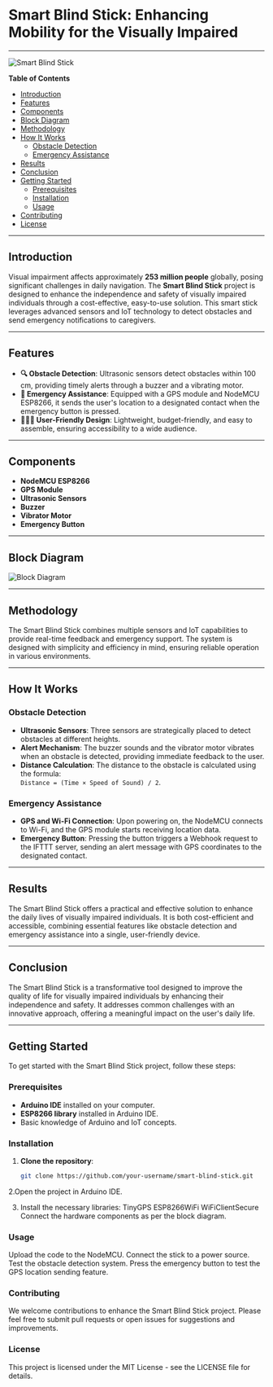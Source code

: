 # **Smart Blind Stick: Enhancing Mobility for the Visually Impaired**

---

![Smart Blind Stick](https://circuitdigest.com/sites/default/files/projectimage_mic/Voice-Alert-based-Smart-Blind-Stick-using-Arduino.jpg)

**Table of Contents**
- [Introduction](#introduction)
- [Features](#features)
- [Components](#components)
- [Block Diagram](#block-diagram)
- [Methodology](#methodology)
- [How It Works](#how-it-works)
  - [Obstacle Detection](#obstacle-detection)
  - [Emergency Assistance](#emergency-assistance)
- [Results](#results)
- [Conclusion](#conclusion)
- [Getting Started](#getting-started)
  - [Prerequisites](#prerequisites)
  - [Installation](#installation)
  - [Usage](#usage)
- [Contributing](#contributing)
- [License](#license)

---

## **Introduction**

Visual impairment affects approximately **253 million people** globally, posing significant challenges in daily navigation. The **Smart Blind Stick** project is designed to enhance the independence and safety of visually impaired individuals through a cost-effective, easy-to-use solution. This smart stick leverages advanced sensors and IoT technology to detect obstacles and send emergency notifications to caregivers.

---

## **Features**

- **🔍 Obstacle Detection**: Ultrasonic sensors detect obstacles within 100 cm, providing timely alerts through a buzzer and a vibrating motor.
- **🚨 Emergency Assistance**: Equipped with a GPS module and NodeMCU ESP8266, it sends the user's location to a designated contact when the emergency button is pressed.
- **👨‍👩‍👦 User-Friendly Design**: Lightweight, budget-friendly, and easy to assemble, ensuring accessibility to a wide audience.

---

## **Components**

- **NodeMCU ESP8266**
- **GPS Module**
- **Ultrasonic Sensors**
- **Buzzer**
- **Vibrator Motor**
- **Emergency Button**

---

## **Block Diagram**

![Block Diagram](https://user-images.githubusercontent.com/your-diagram-url.png)

---

## **Methodology**

The Smart Blind Stick combines multiple sensors and IoT capabilities to provide real-time feedback and emergency support. The system is designed with simplicity and efficiency in mind, ensuring reliable operation in various environments.

---

## **How It Works**

### **Obstacle Detection**
- **Ultrasonic Sensors**: Three sensors are strategically placed to detect obstacles at different heights.
- **Alert Mechanism**: The buzzer sounds and the vibrator motor vibrates when an obstacle is detected, providing immediate feedback to the user.
- **Distance Calculation**: The distance to the obstacle is calculated using the formula:  
  `Distance = (Time × Speed of Sound) / 2`.

### **Emergency Assistance**
- **GPS and Wi-Fi Connection**: Upon powering on, the NodeMCU connects to Wi-Fi, and the GPS module starts receiving location data.
- **Emergency Button**: Pressing the button triggers a Webhook request to the IFTTT server, sending an alert message with GPS coordinates to the designated contact.

---

## **Results**

The Smart Blind Stick offers a practical and effective solution to enhance the daily lives of visually impaired individuals. It is both cost-efficient and accessible, combining essential features like obstacle detection and emergency assistance into a single, user-friendly device.

---

## **Conclusion**

The Smart Blind Stick is a transformative tool designed to improve the quality of life for visually impaired individuals by enhancing their independence and safety. It addresses common challenges with an innovative approach, offering a meaningful impact on the user's daily life.

---

## **Getting Started**

To get started with the Smart Blind Stick project, follow these steps:

### **Prerequisites**
- **Arduino IDE** installed on your computer.
- **ESP8266 library** installed in Arduino IDE.
- Basic knowledge of Arduino and IoT concepts.

### **Installation**
1. **Clone the repository**:
   ```bash
   git clone https://github.com/your-username/smart-blind-stick.git
2.Open the project in Arduino IDE.

3. Install the necessary libraries:
   TinyGPS
   ESP8266WiFi
   WiFiClientSecure
   Connect the hardware components as per the block diagram.
### **Usage**

Upload the code to the NodeMCU.
Connect the stick to a power source.
Test the obstacle detection system.
Press the emergency button to test the GPS location sending feature.

### **Contributing**
We welcome contributions to enhance the Smart Blind Stick project. Please feel free to submit pull requests or open issues for suggestions and improvements.

### **License**
This project is licensed under the MIT License - see the LICENSE file for details.
